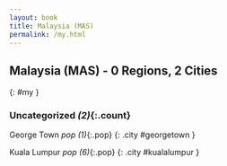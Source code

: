 ```yaml
---
layout: book
title: Malaysia (MAS)
permalink: /my.html
---
```


## Malaysia (MAS) - 0 Regions, 2 Cities
{: #my }





### Uncategorized _(2)_{:.count}


George Town  _pop (1)_{:.pop} {: .city #georgetown } <br>

Kuala Lumpur  _pop (6)_{:.pop} {: .city #kualalumpur } <br>


 
